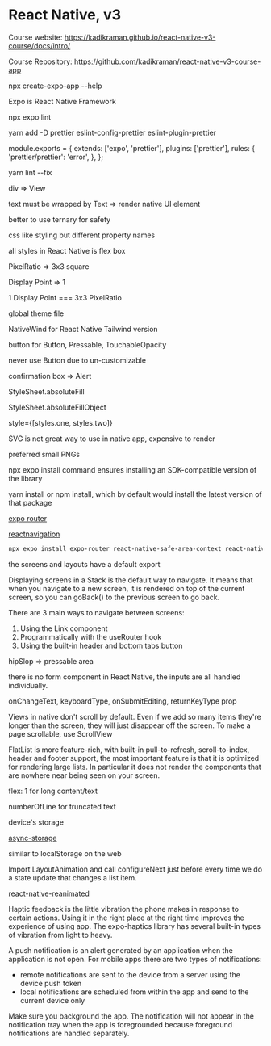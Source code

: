 # React Native, v3

Course website: <https://kadikraman.github.io/react-native-v3-course/docs/intro/>

Course Repository: <https://github.com/kadikraman/react-native-v3-course-app>

npx create-expo-app --help

Expo is React Native Framework

npx expo lint

yarn add -D prettier eslint-config-prettier eslint-plugin-prettier

module.exports = {
  extends: ['expo', 'prettier'],
  plugins: ['prettier'],
  rules: {
    'prettier/prettier': 'error',
  },
};

yarn lint --fix

div => View

text must be wrapped by Text => render native UI element

better to use ternary for safety

css like styling but different property names

all styles in React Native is flex box

PixelRatio => 3x3 square

Display Point => 1

1 Display Point === 3x3 PixelRatio

global theme file

NativeWind for React Native Tailwind version

button for Button, Pressable, TouchableOpacity

never use Button due to un-customizable

confirmation box => Alert

StyleSheet.absoluteFill

StyleSheet.absoluteFillObject

style={[styles.one, styles.two]}

SVG is not great way to use in native app, expensive to render

preferred small PNGs

npx expo install command ensures installing an SDK-compatible version of the library

yarn install or npm install, which by default would install the latest version of that package

[expo router](https://docs.expo.dev/router/introduction/)

[reactnavigation](https://reactnavigation.org/docs/getting-started)

```bash
npx expo install expo-router react-native-safe-area-context react-native-screens expo-linking expo-constants expo-status-bar
```

the screens and layouts have a default export

Displaying screens in a Stack is the default way to navigate. It means that when you navigate to a new screen, it is rendered on top of the current screen, so you can goBack() to the previous screen to go back.

There are 3 main ways to navigate between screens:

1. Using the Link component
2. Programmatically with the useRouter hook
3. Using the built-in header and bottom tabs button

hipSlop => pressable area

there is no form component in React Native, the inputs are all handled individually.

onChangeText, keyboardType, onSubmitEditing,  returnKeyType prop

Views in native don't scroll by default. Even if we add so many items they're longer than the screen, they will just disappear off the screen. To make a page scrollable, use ScrollView

FlatList is more feature-rich, with built-in pull-to-refresh, scroll-to-index, header and footer support, the most important feature is that it is optimized for rendering large lists. In particular it does not render the components that are nowhere near being seen on your screen.

flex: 1 for long content/text

numberOfLine for truncated text

device's storage

[async-storage](https://react-native-async-storage.github.io/async-storage/docs/usage/)

similar to localStorage on the web

Import LayoutAnimation and call configureNext just before every time we do a state update that changes a list item.

[react-native-reanimated](https://docs.swmansion.com/react-native-reanimated/)

Haptic feedback is the little vibration the phone makes in response to certain actions. Using it in the right place at the right time improves the experience of using app. The expo-haptics library has several built-in types of vibration from light to heavy.

A push notification is an alert generated by an application when the application is not open. For mobile apps there are two types of notifications:

- remote notifications are sent to the device from a server using the device push token
- local notifications are scheduled from within the app and send to the current device only

Make sure you background the app. The notification will not appear in the notification tray when the app is foregrounded because foreground notifications are handled separately.

